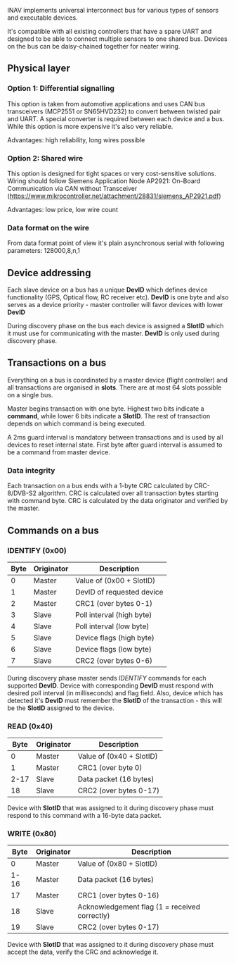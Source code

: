 INAV implements universal interconnect bus for various types of sensors and executable devices.

It's compatible with all existing controllers that have a spare UART and designed to be able to connect multiple sensors to one shared bus. Devices on the bus can be daisy-chained together for neater wiring.

## Physical layer
### Option 1: Differential signalling

This option is taken from automotive applications and uses CAN bus transceivers (MCP2551 or SN65HVD232) to convert between twisted pair and UART. A special converter is required between each device and a bus. While this option is more expensive it's also very reliable.

Advantages: high reliability, long wires possible

### Option 2: Shared wire

This option is designed for tight spaces or very cost-sensitive solutions. Wiring should follow Siemens Application Node AP2921: On-Board Communication via CAN without Transceiver (https://www.mikrocontroller.net/attachment/28831/siemens_AP2921.pdf)

Advantages: low price, low wire count

### Data format on the wire

From data format point of view it's plain asynchronous serial with following parameters: 128000,8,n,1

## Device addressing

Each slave device on a bus has a unique **DevID** which defines device functionality (GPS, Optical flow, RC receiver etc). **DevID** is one byte and also serves as a device priority - master controller will favor devices with lower **DevID**

During discovery phase on the bus each device is assigned a **SlotID** which it must use for communicating with the master. **DevID** is only used during discovery phase.

## Transactions on a bus

Everything on a bus is coordinated by a master device (flight controller) and all transactions are organised in **slots**. There are at most 64 slots possible on a single bus.

Master begins transaction with one byte. Highest two bits indicate a **command**, while lower 6 bits indicate a **SlotID**. The rest of transaction depends on which command is being executed.

A 2ms guard interval is mandatory between transactions and is used by all devices to reset internal state. First byte after guard interval is assumed to be a command from master device.

### Data integrity

Each transaction on a bus ends with a 1-byte CRC calculated by CRC-8/DVB-S2 algorithm. 
CRC is calculated over all transaction bytes starting with command byte. 
CRC is calculated by the data originator and verified by the master.

## Commands on a bus

### IDENTIFY (0x00)

| Byte | Originator | Description |
|------|------------|-------------|
| 0    | Master     | Value of (0x00 + SlotID)  |
| 1    | Master     | DevID of requested device |
| 2    | Master     | CRC1 (over bytes 0-1)     |
| 3    | Slave      | Poll interval (high byte) |
| 4    | Slave      | Poll interval (low byte)  |
| 5    | Slave      | Device flags (high byte)  |
| 6    | Slave      | Device flags (low byte)   |
| 7    | Slave      | CRC2 (over bytes 0-6)     |

During discovery phase master sends *IDENTIFY* commands for each supported **DevID**. 
Device with corresponding **DevID** must respond with desired poll interval (in milliseconds) and flag field.
Also, device which has detected it's **DevID** must remember the **SlotID** of the transaction - this will be the **SlotID** assigned to the device.

### READ (0x40)

| Byte | Originator | Description |
|------|------------|-------------|
| 0    | Master     | Value of (0x40 + SlotID)  |
| 1    | Master     | CRC1 (over byte 0)        |
| 2-17 | Slave      | Data packet (16 bytes)    |
| 18   | Slave      | CRC2 (over bytes 0-17)    |

Device with **SlotID** that was assigned to it during discovery phase must respond to this command with a 16-byte data packet.

### WRITE (0x80)

| Byte | Originator | Description |
|------|------------|-------------|
| 0    | Master     | Value of (0x80 + SlotID)  |
| 1-16 | Master     | Data packet (16 bytes)    |
| 17   | Master     | CRC1 (over bytes 0-16)    |
| 18   | Slave      | Acknowledgement flag (1 = received correctly) |
| 19   | Slave      | CRC2 (over bytes 0-17)    |

Device with **SlotID** that was assigned to it during discovery phase must accept the data, verify the CRC and acknowledge it.